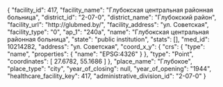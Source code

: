 {
    "facility_id": 417,
    "facility_name": "Глубокская центральная районная больница",
    "district_id": "2-07-0",
    "district_name": "Глубокский район",
    "facility_url": "http:\/\/glubmed.by\/",
    "facility_address": "ул. Советская",
    "facility_type": "0",
    "ap_1": "240а",
    "name": "Глубокская центральная районная больница",
    "state": "public institution",
    "stats": [],
    "med_id": 10214282,
    "address": "ул. Советская",
    "coord_x_y": {
        "crs": {
            "type": "name",
            "properties": {
                "name": "EPSG:4326"
            }
        },
        "type": "Point",
        "coordinates": [
            27.6782,
            55.1686
        ]
    },
    "place_name": "Глубокое",
    "place_type": "city",
    "year_of_closing": null,
    "year_of_opening": "1944",
    "healthcare_facility_key": 417,
    "administrative_division_id": "2-07-0"
}